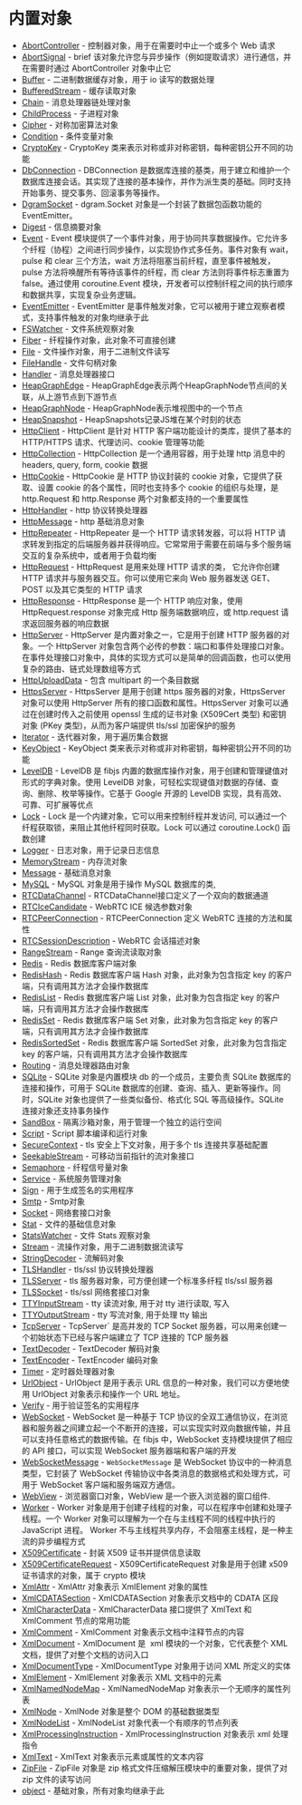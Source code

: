 # 内置对象
* [AbortController](ifs/AbortController.md) - 控制器对象，用于在需要时中止一个或多个 Web 请求
* [AbortSignal](ifs/AbortSignal.md) - brief 该对象允许您与异步操作（例如提取请求）进行通信，并在需要时通过 AbortController 对象中止它
* [Buffer](ifs/Buffer.md) - 二进制数据缓存对象，用于 io 读写的数据处理
* [BufferedStream](ifs/BufferedStream.md) - 缓存读取对象
* [Chain](ifs/Chain.md) - 消息处理器链处理对象
* [ChildProcess](ifs/ChildProcess.md) - 子进程对象
* [Cipher](ifs/Cipher.md) - 对称加密算法对象
* [Condition](ifs/Condition.md) - 条件变量对象
* [CryptoKey](ifs/CryptoKey.md) - CryptoKey 类来表示对称或非对称密钥，每种密钥公开不同的功能
* [DbConnection](ifs/DbConnection.md) - DBConnection 是数据库连接的基类，用于建立和维护一个数据库连接会话。其实现了连接的基本操作，并作为派生类的基础。同时支持开始事务、提交事务、回滚事务等操作。
* [DgramSocket](ifs/DgramSocket.md) - dgram.Socket 对象是一个封装了数据包函数功能的 EventEmitter。
* [Digest](ifs/Digest.md) - 信息摘要对象
* [Event](ifs/Event.md) - Event 模块提供了一个事件对象，用于协同共享数据操作。它允许多个纤程（协程）之间进行同步操作，以实现协作式多任务。事件对象有 wait，pulse 和 clear 三个方法，wait 方法将阻塞当前纤程，直至事件被触发，pulse 方法将唤醒所有等待该事件的纤程，而 clear 方法则将事件标志重置为 false。通过使用 coroutine.Event 模块，开发者可以控制纤程之间的执行顺序和数据共享，实现复杂业务逻辑。
* [EventEmitter](ifs/EventEmitter.md) - EventEmitter 是事件触发对象，它可以被用于建立观察者模式，支持事件触发的对象均继承于此
* [FSWatcher](ifs/FSWatcher.md) - 文件系统观察对象
* [Fiber](ifs/Fiber.md) - 纤程操作对象，此对象不可直接创建
* [File](ifs/File.md) - 文件操作对象，用于二进制文件读写
* [FileHandle](ifs/FileHandle.md) - 文件句柄对象
* [Handler](ifs/Handler.md) - 消息处理器接口
* [HeapGraphEdge](ifs/HeapGraphEdge.md) - HeapGraphEdge表示两个HeapGraphNode节点间的关联，从上游节点到下游节点
* [HeapGraphNode](ifs/HeapGraphNode.md) - HeapGraphNode表示堆视图中的一个节点
* [HeapSnapshot](ifs/HeapSnapshot.md) - HeapSnapshots记录JS堆在某个时刻的状态
* [HttpClient](ifs/HttpClient.md) - HttpClient 是针对 HTTP 客户端功能设计的类库，提供了基本的 HTTP/HTTPS 请求、代理访问、cookie 管理等功能
* [HttpCollection](ifs/HttpCollection.md) - HttpCollection 是一个通用容器，用于处理 http 消息中的 headers, query, form, cookie 数据
* [HttpCookie](ifs/HttpCookie.md) - HttpCookie 是 HTTP 协议封装的 cookie 对象，它提供了获取、设置 cookie 的各个属性，同时也支持多个 cookie 的组织与处理，是 http.Request 和 http.Response 两个对象都支持的一个重要属性
* [HttpHandler](ifs/HttpHandler.md) - http 协议转换处理器
* [HttpMessage](ifs/HttpMessage.md) - http 基础消息对象
* [HttpRepeater](ifs/HttpRepeater.md) - HttpRepeater 是一个 HTTP 请求转发器，可以将 HTTP 请求转发到指定的后端服务器并获得响应。它常常用于需要在前端与多个服务端交互的复杂系统中，或者用于负载均衡
* [HttpRequest](ifs/HttpRequest.md) - HttpRequest 是用来处理 HTTP 请求的类， 它允许你创建 HTTP 请求并与服务器交互。你可以使用它来向 Web 服务器发送 GET、POST 以及其它类型的 HTTP 请求
* [HttpResponse](ifs/HttpResponse.md) - HttpResponse 是一个 HTTP 响应对象，使用 HttpRequest.response 对象完成 Http 服务端数据响应，或 http.request 请求返回服务器的响应数据
* [HttpServer](ifs/HttpServer.md) - HttpServer 是内置对象之一，它是用于创建 HTTP 服务器的对象。一个 HttpServer 对象包含两个必传的参数：端口和事件处理接口对象。在事件处理接口对象中，具体的实现方式可以是简单的回调函数，也可以使用复杂的路由、链式处理数组等方式
* [HttpUploadData](ifs/HttpUploadData.md) - 包含 multipart 的一个条目数据
* [HttpsServer](ifs/HttpsServer.md) - HttpsServer 是用于创建 https 服务器的对象，HttpsServer 对象可以使用 HttpServer 所有的接口函数和属性。HttpsServer 对象可以通过在创建时传入之前使用 openssl 生成的证书对象 (X509Cert 类型) 和密钥对象 (PKey 类型)，从而为客户端提供 tls/ssl 加密保护的服务
* [Iterator](ifs/Iterator.md) - 迭代器对象，用于遍历集合数据
* [KeyObject](ifs/KeyObject.md) - KeyObject 类来表示对称或非对称密钥，每种密钥公开不同的功能
* [LevelDB](ifs/LevelDB.md) - LevelDB 是 fibjs 内置的数据库操作对象，用于创建和管理键值对形式的字典对象。使用 LevelDB 对象，可轻松实现键值对数据的存储、查询、删除、枚举等操作。它基于 Google 开源的 LevelDB 实现，具有高效、可靠、可扩展等优点
* [Lock](ifs/Lock.md) - Lock 是一个内建对象，它可以用来控制纤程并发访问, 可以通过一个纤程获取锁，来阻止其他纤程同时获取。Lock 可以通过 coroutine.Lock() 函数创建
* [Logger](ifs/Logger.md) - 日志对象，用于记录日志信息
* [MemoryStream](ifs/MemoryStream.md) - 内存流对象
* [Message](ifs/Message.md) - 基础消息对象
* [MySQL](ifs/MySQL.md) - MySQL 对象是用于操作 MySQL 数据库的类,
* [RTCDataChannel](ifs/RTCDataChannel.md) - RTCDataChannel接口定义了一个双向的数据通道
* [RTCIceCandidate](ifs/RTCIceCandidate.md) - WebRTC ICE 候选参数对象
* [RTCPeerConnection](ifs/RTCPeerConnection.md) - RTCPeerConnection 定义 WebRTC 连接的方法和属性
* [RTCSessionDescription](ifs/RTCSessionDescription.md) - WebRTC 会话描述对象
* [RangeStream](ifs/RangeStream.md) - Range 查询流读取对象
* [Redis](ifs/Redis.md) - Redis 数据库客户端对象
* [RedisHash](ifs/RedisHash.md) - Redis 数据库客户端 Hash 对象，此对象为包含指定 key 的客户端，只有调用其方法才会操作数据库
* [RedisList](ifs/RedisList.md) - Redis 数据库客户端 List 对象，此对象为包含指定 key 的客户端，只有调用其方法才会操作数据库
* [RedisSet](ifs/RedisSet.md) - Redis 数据库客户端 Set 对象，此对象为包含指定 key 的客户端，只有调用其方法才会操作数据库
* [RedisSortedSet](ifs/RedisSortedSet.md) - Redis 数据库客户端 SortedSet 对象，此对象为包含指定 key 的客户端，只有调用其方法才会操作数据库
* [Routing](ifs/Routing.md) - 消息处理器路由对象
* [SQLite](ifs/SQLite.md) - SQLite 对象是内置模块 db 的一个成员，主要负责 SQLite 数据库的连接和操作，可用于 SQLite 数据库的创建、查询、插入、更新等操作。同时，SQLite 对象也提供了一些类似备份、格式化 SQL 等高级操作。SQLite 连接对象还支持事务操作
* [SandBox](ifs/SandBox.md) - 隔离沙箱对象，用于管理一个独立的运行空间
* [Script](ifs/Script.md) - Script 脚本编译和运行对象
* [SecureContext](ifs/SecureContext.md) - tls 安全上下文对象，用于多个 tls 连接共享基础配置
* [SeekableStream](ifs/SeekableStream.md) - 可移动当前指针的流对象接口
* [Semaphore](ifs/Semaphore.md) - 纤程信号量对象
* [Service](ifs/Service.md) - 系统服务管理对象
* [Sign](ifs/Sign.md) - 用于生成签名的实用程序
* [Smtp](ifs/Smtp.md) - Smtp对象
* [Socket](ifs/Socket.md) - 网络套接口对象
* [Stat](ifs/Stat.md) - 文件的基础信息对象
* [StatsWatcher](ifs/StatsWatcher.md) - 文件 Stats 观察对象
* [Stream](ifs/Stream.md) - 流操作对象，用于二进制数据流读写
* [StringDecoder](ifs/StringDecoder.md) - 流解码对象
* [TLSHandler](ifs/TLSHandler.md) - tls/ssl 协议转换处理器
* [TLSServer](ifs/TLSServer.md) - tls 服务器对象，可方便创建一个标准多纤程 tls/ssl 服务器
* [TLSSocket](ifs/TLSSocket.md) - tls/ssl 网络套接口对象
* [TTYInputStream](ifs/TTYInputStream.md) - tty 读流对象, 用于对 tty 进行读取, 写入
* [TTYOutputStream](ifs/TTYOutputStream.md) - tty 写流对象, 用于处理 tty 输出
* [TcpServer](ifs/TcpServer.md) - TcpServer` 是高并发的 TCP Socket 服务器，可以用来创建一个初始状态下已经与客户端建立了 TCP 连接的 TCP 服务器
* [TextDecoder](ifs/TextDecoder.md) - TextDecoder 解码对象
* [TextEncoder](ifs/TextEncoder.md) - TextEncoder 编码对象
* [Timer](ifs/Timer.md) - 定时器处理器对象
* [UrlObject](ifs/UrlObject.md) - UrlObject 是用于表示 URL 信息的一种对象，我们可以方便地使用 UrlObject 对象表示和操作一个 URL 地址。
* [Verify](ifs/Verify.md) - 用于验证签名的实用程序
* [WebSocket](ifs/WebSocket.md) - WebSocket 是一种基于 TCP 协议的全双工通信协议，在浏览器和服务器之间建立起一个不断开的连接，可以实现实时双向数据传输，并且可以支持任意格式的数据传输。在 fibjs 中，WebSocket 支持模块提供了相应的 API 接口，可以实现 WebSocket 服务器端和客户端的开发
* [WebSocketMessage](ifs/WebSocketMessage.md) - `WebSocketMessage` 是 WebSocket 协议中的一种消息类型，它封装了 WebSocket 传输协议中各类消息的数据格式和处理方式，可用于 WebSocket 客户端和服务端双方通信。
* [WebView](ifs/WebView.md) - 浏览器窗口对象，WebView 是一个嵌入浏览器的窗口组件.
* [Worker](ifs/Worker.md) - Worker 对象是用于创建子线程的对象，可以在程序中创建和处理子线程。一个 Worker 对象可以理解为一个在与主线程不同的线程中执行的 JavaScript 进程。 Worker 不与主线程共享内存，不会阻塞主线程，是一种主流的异步编程方式
* [X509Certificate](ifs/X509Certificate.md) - 封装 X509 证书并提供信息读取
* [X509CertificateRequest](ifs/X509CertificateRequest.md) - X509CertificateRequest 对象是用于创建 x509 证书请求的对象，属于 crypto 模块
* [XmlAttr](ifs/XmlAttr.md) - XmlAttr 对象表示 XmlElement 对象的属性
* [XmlCDATASection](ifs/XmlCDATASection.md) - XmlCDATASection 对象表示文档中的 CDATA 区段
* [XmlCharacterData](ifs/XmlCharacterData.md) - XmlCharacterData 接口提供了 XmlText 和 XmlComment 节点的常用功能
* [XmlComment](ifs/XmlComment.md) - XmlComment 对象表示文档中注释节点的内容
* [XmlDocument](ifs/XmlDocument.md) - XmlDocument 是  xml 模块的一个对象，它代表整个 XML 文档，提供了对整个文档的访问入口
* [XmlDocumentType](ifs/XmlDocumentType.md) - XmlDocumentType 对象用于访问 XML 所定义的实体
* [XmlElement](ifs/XmlElement.md) - XmlElement 对象表示 XML 文档中的元素
* [XmlNamedNodeMap](ifs/XmlNamedNodeMap.md) - XmlNamedNodeMap 对象表示一个无顺序的属性列表
* [XmlNode](ifs/XmlNode.md) - XmlNode 对象是整个 DOM 的基础数据类型
* [XmlNodeList](ifs/XmlNodeList.md) - XmlNodeList 对象代表一个有顺序的节点列表
* [XmlProcessingInstruction](ifs/XmlProcessingInstruction.md) - XmlProcessingInstruction 对象表示 xml 处理指令
* [XmlText](ifs/XmlText.md) - XmlText 对象表示元素或属性的文本内容
* [ZipFile](ifs/ZipFile.md) - ZipFile 对象是 zip 格式文件压缩解压模块中的重要对象，提供了对 zip 文件的读写访问
* [object](ifs/object.md) - 基础对象，所有对象均继承于此
